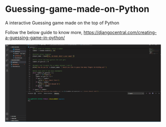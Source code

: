 # Guessing-game-made-on-Python

A interactive Guessing game made on the top of Python

Follow the below guide to know more, https://djangocentral.com/creating-a-guessing-game-in-python/

![Python](assets/python.gif)

